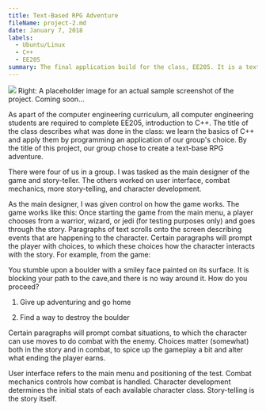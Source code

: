 ```yaml
---
title: Text-Based RPG Adventure  
fileName: project-2.md  
date: January 7, 2018  
labels:  
  - Ubuntu/Linux  
  - C++  
  - EE205  
summary: The final application build for the class, EE205. It is a text-based RPG game.   
---
```


<img class="ui medium right floated rounded image" src="/images/project2pic.png">
Right: A placeholder image for an actual sample screenshot of the project. Coming soon... 

As apart of the computer engineering curriculum, all computer engineering students are required to complete EE205, introduction to C++. The title of the class describes what was done in the class: we learn the basics of C++ and apply them by programming an application of our group's choice. By the title of this project, our group chose to create a text-base RPG adventure. 

There were four of us in a group. I was tasked as the main designer of the game and story-teller. The others worked on user interface, combat mechanics, more story-telling, and character development. 

As the main designer, I was given control on how the game works. The game works like this: Once starting the game from the main menu, a player chooses from a warrior, wizard, or jedi (for testing purposes only) and goes through the story. Paragraphs of text scrolls onto the screen describing events that are happening to the character. Certain paragraphs will prompt the player with choices, to which these choices how the character interacts with the story. For example, from the game:                                    

You stumble upon a boulder with a smiley face painted on its surface. It is blocking your path to the cave,and there is no way around it. How do you proceed?                                                                                                                  
  1. Give up adventuring and go home                                                                       
  
  2. Find a way to destroy the boulder                                                                    

Certain paragraphs will prompt combat situations, to which the character can use moves to do combat with the enemy. Choices matter (somewhat) both in the story and in combat, to spice up the gameplay a bit and alter what ending the player earns. 

User interface refers to the main menu and positioning of the test. Combat mechanics controls how combat is handled. Character development determines the initial stats of each available character class. Story-telling is the story itself.



